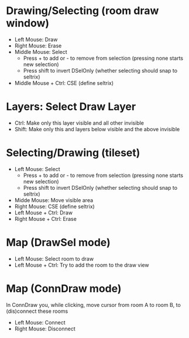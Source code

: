 # Drawing/Selecting (room draw window)

- Left Mouse: Draw
- Right Mouse: Erase
- Middle Mouse: Select
  - Press + to add or - to remove from selection (pressing none starts new selection)
  - Press shift to invert DSelOnly (whether selecting should snap to seltrix)
- Middle Mouse + Ctrl: CSE (define seltrix)

# Layers: Select Draw Layer

- Ctrl: Make only this layer visible and all other invisible
- Shift: Make only this and layers below visible and the above invisible

# Selecting/Drawing (tileset)

- Left Mouse: Select
  - Press + to add or - to remove from selection (pressing none starts new selection)
  - Press shift to invert DSelOnly (whether selecting should snap to seltrix)
- Midde Mouse: Move visible area
- Right Mouse: CSE (define seltrix)
- Left Mouse + Ctrl: Draw
- Right Mouse + Ctrl: Erase

# Map (DrawSel mode)

- Left Mouse: Select room to draw
- Left Mouse + Ctrl: Try to add the room to the draw view

# Map (ConnDraw mode)

In ConnDraw you, while clicking, move cursor from room A to room B, to (dis)connect these rooms

- Left Mouse: Connect
- Right Mouse: Disconnect
